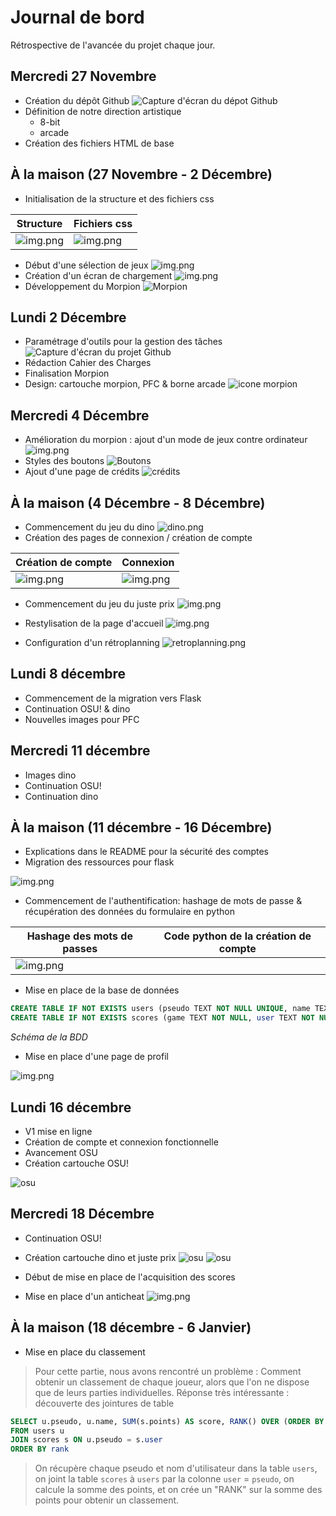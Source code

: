 # Journal de bord

Rétrospective de l'avancée du projet chaque jour.

## Mercredi 27 Novembre

- Création du dépôt Github
![Capture d'écran du dépot Github](.github/images/repo.png)
- Définition de notre direction artistique
  - 8-bit
  - arcade
- Création des fichiers HTML de base

## À la maison (27 Novembre - 2 Décembre)

- Initialisation de la structure et des fichiers css

| Structure                                | Fichiers css                                |
|------------------------------------------|---------------------------------------------|
| ![img.png](.github/images/structure.png) | ![img.png](.github/images/fichiers_css.png) | 

- Début d'une sélection de jeux
![img.png](.github/images/selection_jeux.png)
- Création d'un écran de chargement
![img.png](.github/images/loader.png)
- Développement du Morpion
![Morpion](.github/images/morpion.png)

## Lundi 2 Décembre

- Paramétrage d'outils pour la gestion des tâches
![Capture d'écran du projet Github](.github/images/project.png)
- Rédaction Cahier des Charges
- Finalisation Morpion
- Design: cartouche morpion, PFC & borne arcade
![icone morpion](static/img/morpion.png)

## Mercredi 4 Décembre
- Amélioration du morpion : ajout d'un mode de jeux contre ordinateur
![img.png](.github/images/morpion_avancement.png)
- Styles des boutons
![Boutons](.github/images/bouton.png)
- Ajout d'une page de crédits
![crédits](.github/images/credits.png)

## À la maison (4 Décembre - 8 Décembre)
- Commencement du jeu du dino
![dino.png](.github/images/dino.png)
- Création des pages de connexion / création de compte

| Création de compte                       | Connexion                            |
|------------------------------------------|--------------------------------------|
| ![img.png](.github/images/createAcc.png) | ![img.png](.github/images/login.png) |

- Commencement du jeu du juste prix
![img.png](.github/images/justeprix.png)

- Restylisation de la page d'accueil
![img.png](.github/images/homepage.png)

- Configuration d'un rétroplanning
![retroplanning.png](.github/images/retroplanning.png)

## Lundi 8 décembre

- Commencement de la migration vers Flask
- Continuation OSU! & dino
- Nouvelles images pour PFC

## Mercredi 11 décembre 
- Images dino
- Continuation OSU!
- Continuation dino

## À la maison (11 décembre - 16 Décembre)

- Explications dans le README pour la sécurité des comptes
- Migration des ressources pour flask

![img.png](.github/images/structure_flask.png)

- Commencement de l'authentification: hashage de mots de passe & récupération des données du formulaire en python

| Hashage des mots de passes             | Code python de la création de compte |
|----------------------------------------|--------------------------------------|
| ![img.png](.github/images/hashing.png) |                                      |

- Mise en place de la base de données
```sql
CREATE TABLE IF NOT EXISTS users (pseudo TEXT NOT NULL UNIQUE, name TEXT NOT NULL, password TEXT NOT NULL, email TEXT NOT NULL UNIQUE, created_at TIME NOT NULL)
CREATE TABLE IF NOT EXISTS scores (game TEXT NOT NULL, user TEXT NOT NULL, points INT NOT NULL, date TIME NOT NULL)
```
_Schéma de la BDD_

- Mise en place d'une page de profil

![img.png](.github/images/profile.png)

## Lundi 16 décembre

- V1 mise en ligne
- Création de compte et connexion fonctionnelle
- Avancement OSU
- Création cartouche OSU!

![osu](static/img/osu.png)

## Mercredi 18 Décembre

- Continuation OSU!
- Création cartouche dino et juste prix
![osu](static/img/dino.png)
![osu](static/img/justeprix.png)

- Début de mise en place de l'acquisition des scores
- Mise en place d'un anticheat
![img.png](.github/images/img.png)

## À la maison (18 décembre - 6 Janvier)

- Mise en place du classement
> Pour cette partie, nous avons rencontré un problème : Comment obtenir un classement de chaque joueur, alors que l'on ne dispose que de leurs parties individuelles.
> Réponse très intéressante : découverte des jointures de table
```sql
SELECT u.pseudo, u.name, SUM(s.points) AS score, RANK() OVER (ORDER BY SUM(s.points) DESC) AS rank
FROM users u
JOIN scores s ON u.pseudo = s.user
ORDER BY rank
```
> On récupère chaque pseudo et nom d'utilisateur dans la table `users`, on joint la table `scores` à `users` par la colonne `user` = `pseudo`, on calcule la somme des points, et on crée un "RANK" sur la somme des points pour obtenir un classement. 
